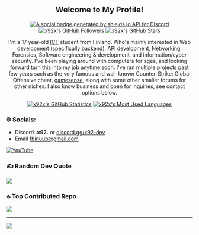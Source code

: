 <p align="center">
	<h2 align="center">Welcome to My Profile!</h2>
	<p align="center"><a href="https://discord.gg/GW3hBm5zc5"><img src="https://img.shields.io/discord/1025109551797772348?style=for-the-badge" title="https://discord.gg/GW3hBm5zc5" alt="A social badge generated by shields.io API for Discord"></a> <a href="https://github.com/x92x?tab=followers"><img src="https://img.shields.io/github/followers/x92x?style=for-the-badge" alt="x92x's GitHub Followers" title="x92x's GitHub Followers"></a> <a href="#"><img src="https://img.shields.io/github/stars/x92x?style=for-the-badge" alt="x92x's GitHub Stars" title="x92x's GitHub Stars"></a>
	</p>
</p>

<p align="center">I'm a 17 year-old <a href="https://en.wikipedia.org/wiki/Information_and_communications_technology">ICT</a> student from Finland. Who's mainly interested in Web development (specifically backend), API development, Networking, Forensics, Software engineering & development, and information/cyber security. I've been playing around with computers for ages, and looking forward turn this into my job anytime soon. I've ran multiple projects past few years such as the very famous and well-known Counter-Strike: Global Offensive cheat, <a href="">gamesense</a>, along with some other smaller forums for other niches. I also know business and open for inquiries, see contact options below.
</p>

<p align="center">
	<a href="https://github.com/x92x"><img src="https://github-readme-stats.vercel.app/api?username=x92x&theme=tokyonight&hide=prs,issues&count_private=true" title="x92x's GitHub Statistics" alt="x92x's GitHub Statistics"></a> <a href="https://github.com/x92x"><img src="https://github-readme-stats.vercel.app/api/top-langs/?username=x92x&&theme=tokyonight&layout=compact" title="x92x's Most Used Languages" alt="x92x's Most Used Languages"></a>
</p>

<p>
	<h3>🌐 Socials:</h3>
	<ul>
		<li>Discord <strong>.x92.</strong> or <a href="https://discord.gg/GW3hBm5zc5">discord.gg/x92-dev</a></li>
		<li>Email <a href="mailto:fbinuub@gmail.com">fbinuub@gmail.com</a></li>
	</ul>
</p>



 [![YouTube](https://img.shields.io/badge/YouTube-%23FF0000.svg?logo=YouTube&logoColor=white)](https://www.youtube.com/channel/UCF8aDHGIuykzJiffm4aouiw) 

### ✍️ Random Dev Quote
![](https://quotes-github-readme.vercel.app/api?type=horizontal&theme=radical)

### 🔝 Top Contributed Repo
![](https://github-contributor-stats.vercel.app/api?username=st1koo&limit=5&theme=dark&combine_all_yearly_contributions=true)

---
[![](https://visitcount.itsvg.in/api?id=st1koo&icon=0&color=0)](https://visitcount.itsvg.in)




